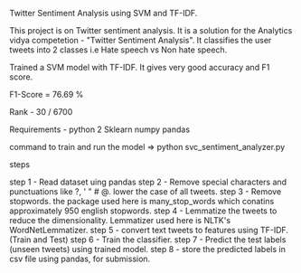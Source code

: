 Twitter Sentiment Analysis using SVM and TF-IDF.

This project is on Twitter sentiment analysis. It is a solution for the Analytics vidya competetion - "Twitter Sentiment Analysis".
It classifies the user tweets into 2 classes i.e Hate speech vs Non hate speech.

Trained a SVM model with TF-IDF. It gives very good accuracy and F1 score. 

F1-Score = 76.69 %

Rank - 30 / 6700

Requirements -
python 2
Sklearn
numpy
pandas

command to train and run the model => python svc_sentiment_analyzer.py

steps 

step 1 - Read dataset uing pandas
step 2 - Remove special characters and punctuations like ?, ' " # @. lower the case of all tweets.
step 3 - Remove stopwords. the package used here is many_stop_words which conatins approximately 950 english stopwords.
step 4 - Lemmatize the tweets to reduce the dimensionality. Lemmatizer used here is NLTK's WordNetLemmatizer.
step 5 - convert text tweets to features using TF-IDF. (Train and Test)
step 6 - Train the classifier.
step 7 - Predict the test labels (unseen tweets) using trained model.
step 8 - store the predicted labels in csv file using pandas, for submission.
